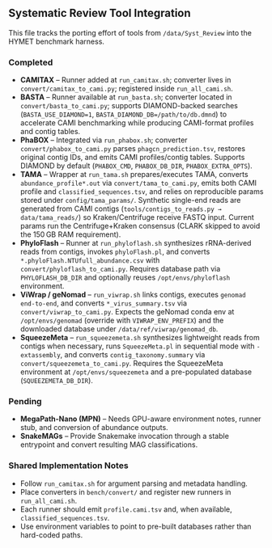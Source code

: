 ## Systematic Review Tool Integration

This file tracks the porting effort of tools from `/data/Syst_Review` into the HYMET benchmark harness.

### Completed
- **CAMITAX** – Runner added at `run_camitax.sh`; converter lives in `convert/camitax_to_cami.py`; registered inside `run_all_cami.sh`.
- **BASTA** – Runner available at `run_basta.sh`; converter located in `convert/basta_to_cami.py`; supports DIAMOND-backed searches (`BASTA_USE_DIAMOND=1`, `BASTA_DIAMOND_DB=/path/to/db.dmnd`) to accelerate CAMI benchmarking while producing CAMI-format profiles and contig tables.
- **PhaBOX** – Integrated via `run_phabox.sh`; converter `convert/phabox_to_cami.py` parses `phagcn_prediction.tsv`, restores original contig IDs, and emits CAMI profiles/contig tables. Supports DIAMOND by default (`PHABOX_CMD`, `PHABOX_DB_DIR`, `PHABOX_EXTRA_OPTS`).
- **TAMA** – Wrapper at `run_tama.sh` prepares/executes TAMA, converts `abundance_profile*.out` via `convert/tama_to_cami.py`, emits both CAMI profile and `classified_sequences.tsv`, and relies on reproducible params stored under `config/tama_params/`. Synthetic single-end reads are generated from CAMI contigs (`tools/contigs_to_reads.py → data/tama_reads/`) so Kraken/Centrifuge receive FASTQ input. Current params run the Centrifuge+Kraken consensus (CLARK skipped to avoid the 150 GB RAM requirement).
- **PhyloFlash** – Runner at `run_phyloflash.sh` synthesizes rRNA-derived reads from contigs, invokes `phyloFlash.pl`, and converts `*.phyloFlash.NTUfull_abundance.csv` with `convert/phyloflash_to_cami.py`. Requires database path via `PHYLOFLASH_DB_DIR` and optionally reuses `/opt/envs/phyloflash` environment.
- **ViWrap / geNomad** – `run_viwrap.sh` links contigs, executes `genomad end-to-end`, and converts `*_virus_summary.tsv` via `convert/viwrap_to_cami.py`. Expects the geNomad conda env at `/opt/envs/genomad` (override with `VIWRAP_ENV_PREFIX`) and the downloaded database under `/data/ref/viwrap/genomad_db`.
- **SqueezeMeta** – `run_squeezemeta.sh` synthesizes lightweight reads from contigs when necessary, runs `SqueezeMeta.pl` in sequential mode with `-extassembly`, and converts `contig_taxonomy.summary` via `convert/squeezemeta_to_cami.py`. Requires the SqueezeMeta environment at `/opt/envs/squeezemeta` and a pre-populated database (`SQUEEZEMETA_DB_DIR`).

### Pending
- **MegaPath-Nano (MPN)** – Needs GPU-aware environment notes, runner stub, and conversion of abundance outputs.
- **SnakeMAGs** – Provide Snakemake invocation through a stable entrypoint and convert resulting MAG classifications.

### Shared Implementation Notes
- Follow `run_camitax.sh` for argument parsing and metadata handling.
- Place converters in `bench/convert/` and register new runners in `run_all_cami.sh`.
- Each runner should emit `profile.cami.tsv` and, when available, `classified_sequences.tsv`.
- Use environment variables to point to pre-built databases rather than hard-coded paths.
